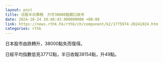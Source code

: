 ```yaml
---
layout: post
title: 日股半日靠穩　力守38000點關口收市
date: 2024-10-24 10:48:43.000000000 +08:00
link: https://news.rthk.hk/rthk/ch/component/k2/1775974-20241024.htm
categories: rthk
---
```


日本股市由跌轉升，38000點失而復得。

日經平均指數低見37712點，半日收報38154點，升49點。
